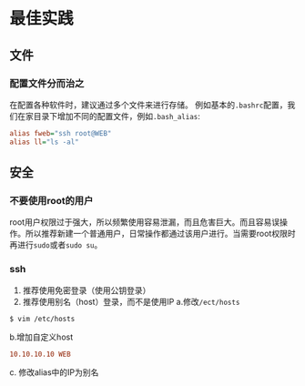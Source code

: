 # 最佳实践

## 文件

### 配置文件分而治之
在配置各种软件时，建议通过多个文件来进行存储。
例如基本的`.bashrc`配置，我们在家目录下增加不同的配置文件，例如`.bash_alias`:
```ini
alias fweb="ssh root@WEB"
alias ll="ls -al"
```

## 安全

### 不要使用root的用户
root用户权限过于强大，所以频繁使用容易泄漏，而且危害巨大。而且容易误操作。所以推荐新建一个普通用户，日常操作都通过该用户进行。当需要root权限时再进行`sudo`或者`sudo su`。

### ssh
1. 推荐使用免密登录（使用公钥登录）
2. 推荐使用别名（host）登录，而不是使用IP
  a.修改`/ect/hosts`
  ```shell
  $ vim /etc/hosts
  ```
  b.增加自定义host
  ```ini
  10.10.10.10 WEB
  ```
  c. 修改alias中的IP为别名
